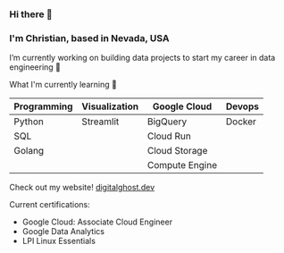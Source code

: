 ### Hi there 👋

### I'm Christian, based in Nevada, USA

I’m currently working on building data projects to start my career in data engineering 🔨

What I'm currently learning 🌱

| Programming | Visualization | Google Cloud   | Devops |
| ----------- | ------------- | -------------- | ------ |
| Python      | Streamlit     | BigQuery       | Docker |
| SQL         |               | Cloud Run      |        |
| Golang      |               | Cloud Storage  |        |
|             |               | Compute Engine |

Check out my website! [digitalghost.dev](https://www.digitalghost.dev)

Current certifications:
* Google Cloud: Associate Cloud Engineer
* Google Data Analytics
* LPI Linux Essentials
